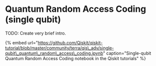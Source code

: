 # Quantum Random Access Coding \(single qubit\)

TODO: Create very brief intro.

{% embed url="https://github.com/Qiskit/qiskit-tutorial/blob/master/community/terra/qis\_adv/single-qubit\_quantum\_random\_access\_coding.ipynb" caption="Single-qubit Quantum Random Access Coding notebook in the Qiskit tutorials" %}

